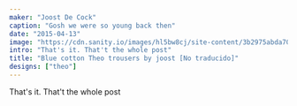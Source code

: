 ```yaml
---
maker: "Joost De Cock"
caption: "Gosh we were so young back then"
date: "2015-04-13"
image: "https://cdn.sanity.io/images/hl5bw8cj/site-content/3b2975abda700d4c4388ac975e67a1c1ca7f7b81-960x1280.jpg"
intro: "That's it. That't the whole post"
title: "Blue cotton Theo trousers by joost [No traducido]"
designs: ["theo"]
---
```


That's it. That't the whole post

